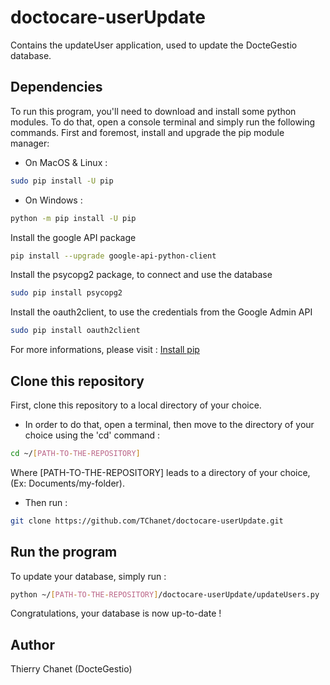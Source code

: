 # doctocare-userUpdate
Contains the updateUser application, used to update the DocteGestio database.

## Dependencies
To run this program, you'll need to download and install some python modules.
To do that, open a console terminal and simply run the following commands.
First and foremost, install and upgrade the pip module manager:
* On MacOS & Linux :
```sh
sudo pip install -U pip
```
* On Windows :
```sh
python -m pip install -U pip
```

Install the google API package
```sh
pip install --upgrade google-api-python-client
```

Install the psycopg2 package, to connect and use the database
``` sh
sudo pip install psycopg2
```
Install the oauth2client, to use the credentials from the Google Admin API
```sh
sudo pip install oauth2client
```

For more informations, please visit :
[Install pip]

[Install pip]:https://pip.pypa.io/en/stable/installing/

## Clone this repository
First, clone this repository to a local directory of your choice.
* In order to do that, open a terminal, then move to the directory of your choice using the 'cd' command :
```sh
cd ~/[PATH-TO-THE-REPOSITORY]
```
Where [PATH-TO-THE-REPOSITORY] leads to a directory of your choice, (Ex: Documents/my-folder).
* Then run :
```sh
git clone https://github.com/TChanet/doctocare-userUpdate.git
```

## Run the program
To update your database, simply run :
```sh
python ~/[PATH-TO-THE-REPOSITORY]/doctocare-userUpdate/updateUsers.py
```

Congratulations, your database is now up-to-date !
## Author
Thierry Chanet (DocteGestio)
